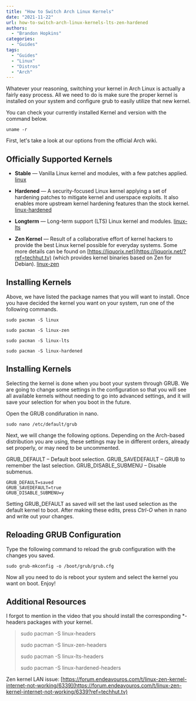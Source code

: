 ```yaml
---
title: "How to Switch Arch Linux Kernels"
date: "2021-11-22"
url: how-to-switch-arch-linux-kernels-lts-zen-hardened
authors:
  - "Brandon Hopkins"
categories:
  - "Guides"
tags:
  - "Guides"
  - "Linux"
  - "Distros"
  - "Arch"
---
```


Whatever your reasoning, switching your kernel in Arch Linux is actually a fairly easy process. All we need to do is make sure the proper kernel is installed on your system and configure grub to easily utilize that new kernel.

You can check your currently installed Kernel and version with the command below.

```
uname -r
```

First, let's take a look at our options from the official Arch wiki.

## Officially Supported Kernels

- **Stable** — Vanilla Linux kernel and modules, with a few patches applied. [linux](https://archlinux.org/packages/?name=linux&ref=techhut.tv)

- **Hardened** — A security-focused Linux kernel applying a set of hardening patches to mitigate kernel and userspace exploits. It also enables more upstream kernel hardening features than the stock kernel. [linux-hardened](https://archlinux.org/packages/?name=linux-hardened&ref=techhut.tv)

- **Longterm** — Long-term support (LTS) Linux kernel and modules. [linux-lts](https://archlinux.org/packages/?name=linux-lts&ref=techhut.tv)

- **Zen Kernel** — Result of a collaborative effort of kernel hackers to provide the best Linux kernel possible for everyday systems. Some more details can be found on [https://liquorix.net](https://liquorix.net/?ref=techhut.tv) (which provides kernel binaries based on Zen for Debian). [linux-zen](https://archlinux.org/packages/?name=linux-zen&ref=techhut.tv)

## Installing Kernels

Above, we have listed the package names that you will want to install. Once you have decided the kernel you want on your system, run one of the following commands.

`sudo pacman -S linux`

`sudo pacman -S linux-zen`

`sudo pacman -S linux-lts`

`sudo pacman -S linux-hardened`

## Installing Kernels

Selecting the kernel is done when you boot your system through GRUB. We are going to change some settings in the configuration so that you will see all available kernels without needing to go into advanced settings, and it will save your selection for when you boot in the future.

Open the GRUB condifuration in nano.

```
sudo nano /etc/default/grub
```

Next, we will change the following options. Depending on the Arch-based distribution you are using, these settings may be in different orders, already set properly, or may need to be uncommented.

GRUB\_DEFAULT – Default boot selection.
GRUB\_SAVEDEFAULT – GRUB to remember the last selection.
GRUB\_DISABLE\_SUBMENU – Disable submenus.

```
GRUB_DEFAULT=saved
GRUB_SAVEDEFAULT=true
GRUB_DISABLE_SUBMENU=y
```

Setting GRUB\_DEFAULT as saved will set the last used selection as the default kernel to boot. After making these edits, press _Ctrl-O_ when in nano and write out your changes.

## Reloading GRUB Configuration

Type the following command to reload the grub configuration with the changes you saved.

```
sudo grub-mkconfig -o /boot/grub/grub.cfg
```

Now all you need to do is reboot your system and select the kernel you want on boot. Enjoy!

## Additional Resources

I forgot to mention in the video that you should install the corresponding \*-headers packages with your kernel.

> sudo pacman -S linux-headers
>
> sudo pacman -S linux-zen-headers
>
> sudo pacman -S linux-lts-headers
>
> sudo pacman -S linux-hardened-headers

Zen kernel LAN issue: [https://forum.endeavouros.com/t/linux-zen-kernel-internet-not-working/6339](https://forum.endeavouros.com/t/linux-zen-kernel-internet-not-working/6339?ref=techhut.tv)
